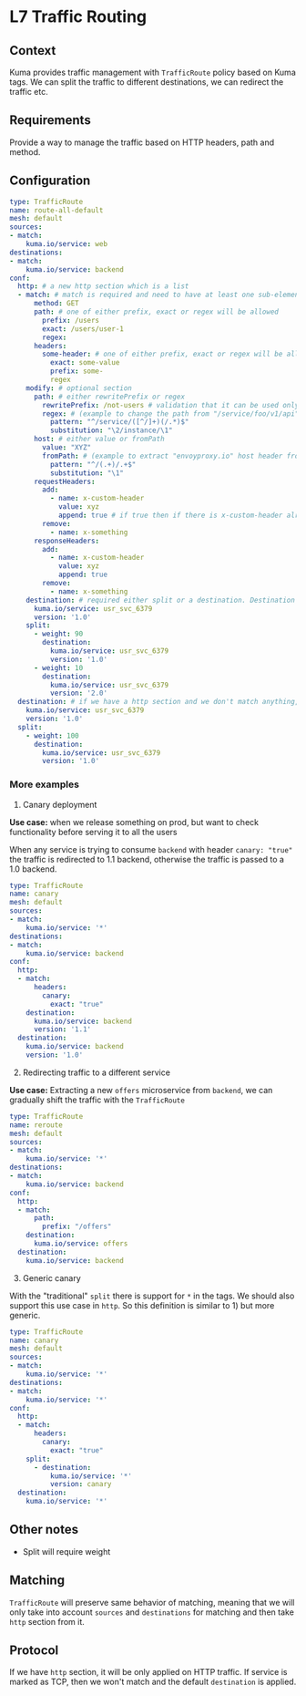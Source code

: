# L7 Traffic Routing

## Context

Kuma provides traffic management with `TrafficRoute` policy based on Kuma tags.
We can split the traffic to different destinations, we can redirect the traffic etc.

## Requirements

Provide a way to manage the traffic based on HTTP headers, path and method.

## Configuration

```yaml
type: TrafficRoute
name: route-all-default
mesh: default
sources:
- match:
    kuma.io/service: web
destinations:
- match:
    kuma.io/service: backend
conf:
  http: # a new http section which is a list
  - match: # match is required and need to have at least one sub-element
      method: GET
      path: # one of either prefix, exact or regex will be allowed
        prefix: /users
        exact: /users/user-1
        regex: 
      headers:
        some-header: # one of either prefix, exact or regex will be allowed
          exact: some-value
          prefix: some-
          regex
    modify: # optional section
      path: # either rewritePrefix or regex
        rewritePrefix: /not-users # validation that it can be used only if there is prefix in match
        regex: # (example to change the path from "/service/foo/v1/api" to "/v1/api/instance/foo")
          pattern: "^/service/([^/]+)(/.*)$"
          substitution: "\2/instance/\1"
      host: # either value or fromPath
        value: "XYZ"
        fromPath: # (example to extract "envoyproxy.io" host header from "/envoyproxy.io/some/path" path)
          pattern: "^/(.+)/.+$"
          substitution: "\1"
      requestHeaders:
        add:
          - name: x-custom-header
            value: xyz
            append: true # if true then if there is x-custom-header already, it will append xyz 
        remove:
          - name: x-something
      responseHeaders:
        add:
          - name: x-custom-header
            value: xyz
            append: true
        remove:
          - name: x-something
    destination: # required either split or a destination. Destination is a syntax sugar over split to one destination with weight 100 
      kuma.io/service: usr_svc_6379
      version: '1.0'
    split:
      - weight: 90
        destination:
          kuma.io/service: usr_svc_6379
          version: '1.0'
      - weight: 10
        destination:
          kuma.io/service: usr_svc_6379
          version: '2.0'
  destination: # if we have a http section and we don't match anything, then this rule is applied. It's again destination or split
    kuma.io/service: usr_svc_6379
    version: '1.0'
  split:
    - weight: 100
      destination:
        kuma.io/service: usr_svc_6379
        version: '1.0'
```

### More examples

1) Canary deployment

**Use case:** when we release something on prod, but want to check functionality before serving it to all the users

When any service is trying to consume `backend` with header `canary: "true"` the traffic is redirected to 1.1 backend, otherwise the traffic is passed to a 1.0 backend.

```yaml
type: TrafficRoute
name: canary
mesh: default
sources:
- match:
    kuma.io/service: '*'
destinations:
- match:
    kuma.io/service: backend
conf:
  http:
  - match:
      headers:
        canary:
          exact: "true"
    destination:
      kuma.io/service: backend
      version: '1.1'
  destination:
    kuma.io/service: backend
    version: '1.0'
```

2) Redirecting traffic to a different service

**Use case:** Extracting a new `offers` microservice from `backend`, we can gradually shift the traffic with the `TrafficRoute`

```yaml
type: TrafficRoute
name: reroute
mesh: default
sources:
- match:
    kuma.io/service: '*'
destinations:
- match:
    kuma.io/service: backend
conf:
  http:
  - match:
      path:
        prefix: "/offers"
    destination:
      kuma.io/service: offers
  destination:
    kuma.io/service: backend
```

3) Generic canary

With the "traditional" `split` there is support for `*` in the tags. We should also support this use case in `http`.
So this definition is similar to 1) but more generic.

```yaml
type: TrafficRoute
name: canary
mesh: default
sources:
- match:
    kuma.io/service: '*'
destinations:
- match:
    kuma.io/service: '*'
conf:
  http:
  - match:
      headers:
        canary:
          exact: "true"
    split:
      - destination:
          kuma.io/service: '*'
          version: canary
  destination:
    kuma.io/service: '*'
```

## Other notes

* Split will require weight

## Matching

`TrafficRoute` will preserve same behavior of matching, meaning that we will only take into account `sources` and `destinations`
for matching and then take `http` section from it.

## Protocol

If we have `http` section, it will be only applied on HTTP traffic.
If service is marked as TCP, then we won't match and the default `destination` is applied.
